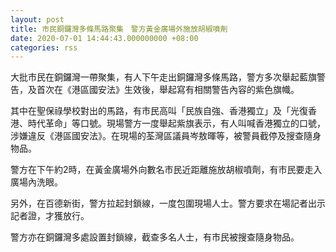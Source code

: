 ```yaml
---
layout: post
title: 市民銅鑼灣多條馬路聚集　警方黃金廣場外施放胡椒噴劑
date: 2020-07-01 14:44:43.000000000 +08:00
categories: rss
---
```


大批市民在銅鑼灣一帶聚集，有人下午走出銅鑼灣多條馬路，警方多次舉起藍旗警告，及首次在《港區國安法》生效後，舉起寫有相關警告內容的紫色旗幟。 

其中在聖保祿學校對出的馬路，有市民高叫「民族自強、香港獨立」及「光復香港、時代革命」等口號。現場警方一度舉起紫旗表示，有人叫喊香港獨立的口號，涉嫌違反《港區國安法》。在現場的荃灣區議員岑敖暉等，被警員截停及搜查隨身物品。

警方在下午約2時，在黃金廣場外向數名市民近距離施放胡椒噴劑，有市民要走入廣場內洗眼。

另外，在百德新街，警方拉起封鎖線，一度包圍現場人士。警方要求在場記者出示記者證，才獲放行。 

警方亦在銅鑼灣多處設置封鎖線，截查多名人士，有市民被搜查隨身物品。
